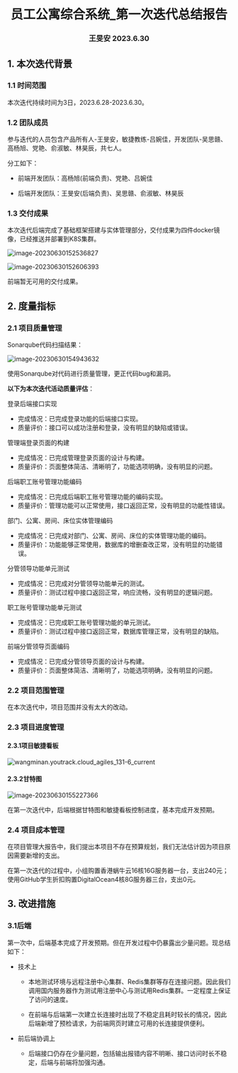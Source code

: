 <div align="center">
    <h1>
        员工公寓综合系统_第一次迭代总结报告
    </h1>
    <h3>
        王旻安 2023.6.30
    </h3>
</div>

## 1. 本次迭代背景

### 1.1 时间范围

本次迭代持续时间为3日，2023.6.28-2023.6.30。



### 1.2 团队成员

参与迭代的人员包含产品所有人-王旻安，敏捷教练-吕婉佳，开发团队-吴思赣、高杨旭、党艳、俞淑敏、林昊辰，共七人。

分工如下：

+ 前端开发团队：高杨旭(前端负责)、党艳、吕婉佳

+ 后端开发团队：王旻安(后端负责)、吴思赣、俞淑敏、林昊辰

  

### 1.3 交付成果

本次迭代后端完成了基础框架搭建与实体管理部分，交付成果为四件docker镜像，已经推送并部署到K8S集群。

![image-20230630152536827](https://cdn.jsdelivr.net/gh/WangMinan/Pics/image-20230630152536827.png)

![image-20230630152606393](https://cdn.jsdelivr.net/gh/WangMinan/Pics/image-20230630152606393.png)

前端暂无可用的交付成果。



## 2. 度量指标

### 2.1 项目质量管理

Sonarqube代码扫描结果：

![image-20230630154943632](https://cdn.jsdelivr.net/gh/WangMinan/Pics/image-20230630154943632.png)

使用Sonarqube对代码进行质量管理，更正代码bug和漏洞。



**以下为本次迭代活动质量评估**：

登录后端接口实现

- 完成情况：已完成登录功能的后端接口实现。
- 质量评价：接口可以成功注册和登录，没有明显的缺陷或错误。

管理端登录页面的构建

- 完成情况：已完成管理登录页面的设计与构建。
- 质量评价：页面整体简洁、清晰明了，功能选项明确，没有明显的问题。

后端职工账号管理功能编码

- 完成情况：已完成后端职工账号管理功能的编码实现。
- 质量评价：管理功能可以正常使用，接口返回正常，没有明显的功能性错误。

部门、公寓、房间、床位实体管理编码

- 完成情况：已完成对部门、公寓、房间、床位的实体管理功能的编码。
- 质量评价：功能能够正常使用，数据库的增删查改正常，没有明显的功能错误。

分管领导功能单元测试

- 完成情况：已完成对分管领导功能单元的测试。
- 质量评价：测试过程中接口返回正常，响应流畅，没有明显的逻辑问题。

职工账号管理功能单元测试

- 完成情况：已完成职工账号管理功能的单元测试。
- 质量评价：测试过程中接口返回正常，数据库管理正常，没有明显的缺陷。

前端分管领导页面编码

- 完成情况：已完成分管领导页面的设计与构建。
- 质量评价：页面整体简洁、清晰明了，功能选项明确，没有明显的问题。



### 2.2 项目范围管理

在本次迭代中，项目范围并没有太大的改动。



### 2.3 项目进度管理

#### 2.3.1项目敏捷看板

![wangminan.youtrack.cloud_agiles_131-6_current](https://cdn.jsdelivr.net/gh/WangMinan/Pics/wangminan.youtrack.cloud_agiles_131-6_current.png)

#### 2.3.2甘特图

![image-20230630155227366](https://cdn.jsdelivr.net/gh/WangMinan/Pics/image-20230630155227366.png)

在第一次迭代中，后端根据甘特图和敏捷看板控制进度，基本完成开发预期。



### 2.4 项目成本管理

在项目管理大报告中，我们提出本项目不存在预算规划，我们无法估计因为项目原因需要新增的支出。

在第一次迭代的过程中，小组购置香港蜗牛云16核16G服务器一台，支出240元；使用GitHub学生折扣购置DigitalOcean4核8G服务器三台，支出0元。



## 3. 改进措施

### 3.1后端

第一次中，后端基本完成了开发预期。但在开发过程中仍暴露出少量问题。现总结如下：

+ 技术上

  + 本地测试环境与远程注册中心集群、Redis集群等存在连接问题。因此我们调用国内服务器作为测试用注册中心与测试用Redis集群。一定程度上保证了访问的速度。

  + 在前端与后端第一次建立长连接时出现了不稳定且耗时较长的情况，因此后端新增了预检请求，为前端网页时建立可用的长连接提供便利。

+ 前后端协调上
  + 后端接口仍存在少量问题，包括输出报错内容不明晰、接口访问时长不稳定，后端与前端将加强沟通。